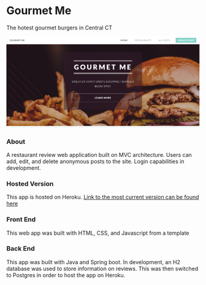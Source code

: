 # Gourmet Me
The hotest gourmet burgers in Central CT

![Screenshot](https://raw.githubusercontent.com/oh-angelina/gourmetMe/master/src/main/resources/static/images/Screenshot.png)


### About
A restaurant review web application built on MVC architecture. Users can add, edit, and delete anonymous posts to the site. Login capabilities in development.  

### Hosted Version
This app is hosted on Heroku. [Link to the most current version can be found here](https://gourmet-me.herokuapp.com/)

### Front End
This web app was built with HTML, CSS, and Javascript from a template

### Back End
This app was built with Java and Spring boot. In development, an H2 database was used to store information on reviews. This was then switched to Postgres in order to host the app on Heroku. 

